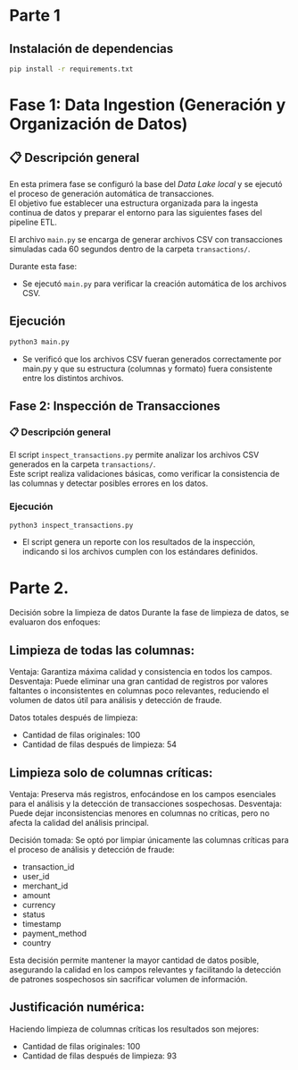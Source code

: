 # Parte 1

## Instalación de dependencias
```bash
pip install -r requirements.txt
```
# Fase 1: Data Ingestion (Generación y Organización de Datos)

## 📋 Descripción general

En esta primera fase se configuró la base del *Data Lake local* y se ejecutó el proceso de generación automática de transacciones.  
El objetivo fue establecer una estructura organizada para la ingesta continua de datos y preparar el entorno para las siguientes fases del pipeline ETL.

El archivo `main.py` se encarga de generar archivos CSV con transacciones simuladas cada 60 segundos dentro de la carpeta `transactions/`.

Durante esta fase:
- Se ejecutó `main.py` para verificar la creación automática de los archivos CSV.

## Ejecución
```bash
python3 main.py
```

- Se verificó que los archivos CSV fueran generados correctamente por main.py y que su estructura (columnas y formato) fuera consistente entre los distintos archivos.

## Fase 2: Inspección de Transacciones

### 📋 Descripción general

El script `inspect_transactions.py` permite analizar los archivos CSV generados en la carpeta `transactions/`.  
Este script realiza validaciones básicas, como verificar la consistencia de las columnas y detectar posibles errores en los datos.

### Ejecución
```bash
python3 inspect_transactions.py
```

- El script genera un reporte con los resultados de la inspección, indicando si los archivos cumplen con los estándares definidos.


# Parte 2. 
Decisión sobre la limpieza de datos
Durante la fase de limpieza de datos, se evaluaron dos enfoques:

## Limpieza de todas las columnas:

 Ventaja: Garantiza máxima calidad y consistencia en todos los campos.
Desventaja: Puede eliminar una gran cantidad de registros por valores faltantes o inconsistentes en columnas poco relevantes, reduciendo el volumen de datos útil para análisis y detección de fraude.

Datos totales después de limpieza:

* Cantidad de filas originales: 100
* Cantidad de filas después de limpieza: 54


## Limpieza solo de columnas críticas:

Ventaja: Preserva más registros, enfocándose en los campos esenciales para el análisis y la detección de transacciones sospechosas.
Desventaja: Puede dejar inconsistencias menores en columnas no críticas, pero no afecta la calidad del análisis principal.

Decisión tomada:
Se optó por limpiar únicamente las columnas críticas para el proceso de análisis y detección de fraude:

* transaction_id
* user_id
* merchant_id
* amount
* currency
* status
* timestamp
* payment_method
* country

Esta decisión permite mantener la mayor cantidad de datos posible, asegurando la calidad en los campos relevantes y facilitando la detección de patrones sospechosos sin sacrificar volumen de información.

## Justificación numérica:

Haciendo limpieza de columnas críticas los resultados son mejores: 
* Cantidad de filas originales: 100
* Cantidad de filas después de limpieza: 93


